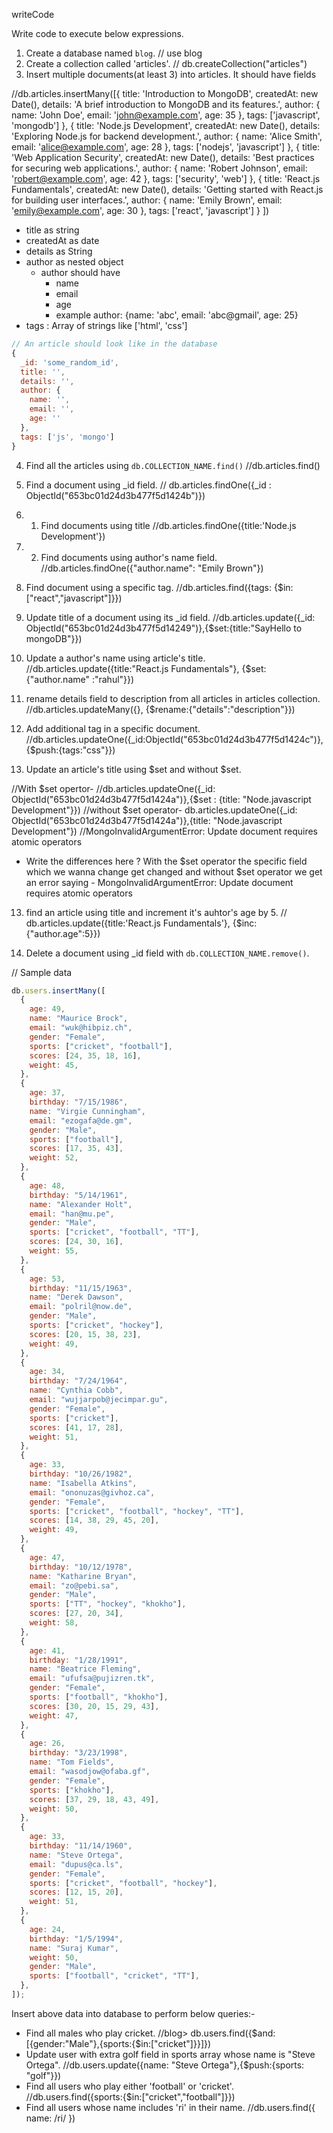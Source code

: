 writeCode

Write code to execute below expressions.

1. Create a database named `blog`.
   // use blog
2. Create a collection called 'articles'.
   // db.createCollection("articles")
3. Insert multiple documents(at least 3) into articles. It should have fields

//db.articles.insertMany([{
title: 'Introduction to MongoDB',
createdAt: new Date(),
details: 'A brief introduction to MongoDB and its features.',
author: {
name: 'John Doe',
email: 'john@example.com',
age: 35
},
tags: ['javascript', 'mongodb']
},
{
title: 'Node.js Development',
createdAt: new Date(),
details: 'Exploring Node.js for backend development.',
author: {
name: 'Alice Smith',
email: 'alice@example.com',
age: 28
},
tags: ['nodejs', 'javascript']
},
{
title: 'Web Application Security',
createdAt: new Date(),
details: 'Best practices for securing web applications.',
author: {
name: 'Robert Johnson',
email: 'robert@example.com',
age: 42
},
tags: ['security', 'web']
},
{
title: 'React.js Fundamentals',
createdAt: new Date(),
details: 'Getting started with React.js for building user interfaces.',
author: {
name: 'Emily Brown',
email: 'emily@example.com',
age: 30
},
tags: ['react', 'javascript']
}
])

- title as string
- createdAt as date
- details as String
- author as nested object
  - author should have
    - name
    - email
    - age
    - example author: {name: 'abc', email: 'abc@gmail', age: 25}
- tags : Array of strings like ['html', 'css']

```js
// An article should look like in the database
{
  _id: 'some_random_id',
  title: '',
  details: '',
  author: {
    name: '',
    email: '',
    age: ''
  },
  tags: ['js', 'mongo']
}
```

4. Find all the articles using `db.COLLECTION_NAME.find()`
   //db.articles.find()
5. Find a document using \_id field.
   // db.articles.findOne({\_id : ObjectId("653bc01d24d3b477f5d1424b")})
6. 1. Find documents using title
      //db.articles.findOne({title:'Node.js Development'})
7. 2. Find documents using author's name field.
      //db.articles.findOne({"author.name": "Emily Brown"})
8. Find document using a specific tag.
   //db.articles.find({tags: {$in:["react","javascript"]}})

9. Update title of a document using its \_id field.
   //db.articles.update({\_id: ObjectId("653bc01d24d3b477f5d14249")},{$set:{title:"SayHello to mongoDB"}})
10. Update a author's name using article's title.
    //db.articles.update({title:"React.js Fundamentals"}, {$set:{"author.name" :"rahul"}})
11. rename details field to description from all articles in articles collection.
    //db.articles.updateMany({}, {$rename:{"details":"description"}})
12. Add additional tag in a specific document.
    //db.articles.updateOne({\_id:ObjectId("653bc01d24d3b477f5d1424c")},{$push:{tags:"css"}})

13. Update an article's title using $set and without $set.

//With $set opertor- 
//db.articles.updateOne({_id:  ObjectId("653bc01d24d3b477f5d1424a")},{$set : {title: "Node.javascript Development"}})
//without $set operator-
db.articles.updateOne({\_id: ObjectId("653bc01d24d3b477f5d1424a")},{title: "Node.javascript Development"})
//MongoInvalidArgumentError: Update document requires atomic operators

- Write the differences here ?
  With the $set operator the specific field which we wanna change get changed and without $set operator we get an error saying - MongoInvalidArgumentError: Update document requires atomic operators

13. find an article using title and increment it's auhtor's age by 5.
    // db.articles.update({title:'React.js Fundamentals'}, {$inc:{"author.age":5}})

14. Delete a document using \_id field with `db.COLLECTION_NAME.remove()`.

// Sample data

```js
db.users.insertMany([
  {
    age: 49,
    name: "Maurice Brock",
    email: "wuk@hibpiz.ch",
    gender: "Female",
    sports: ["cricket", "football"],
    scores: [24, 35, 18, 16],
    weight: 45,
  },
  {
    age: 37,
    birthday: "7/15/1986",
    name: "Virgie Cunningham",
    email: "ezogafa@de.gm",
    gender: "Male",
    sports: ["football"],
    scores: [17, 35, 43],
    weight: 52,
  },
  {
    age: 48,
    birthday: "5/14/1961",
    name: "Alexander Holt",
    email: "han@mu.pe",
    gender: "Male",
    sports: ["cricket", "football", "TT"],
    scores: [24, 30, 16],
    weight: 55,
  },
  {
    age: 53,
    birthday: "11/15/1963",
    name: "Derek Dawson",
    email: "polril@now.de",
    gender: "Male",
    sports: ["cricket", "hockey"],
    scores: [20, 15, 38, 23],
    weight: 49,
  },
  {
    age: 34,
    birthday: "7/24/1964",
    name: "Cynthia Cobb",
    email: "wujjarpob@jecimpar.gu",
    gender: "Female",
    sports: ["cricket"],
    scores: [41, 17, 28],
    weight: 51,
  },
  {
    age: 33,
    birthday: "10/26/1982",
    name: "Isabella Atkins",
    email: "ononuzas@givhoz.ca",
    gender: "Female",
    sports: ["cricket", "football", "hockey", "TT"],
    scores: [14, 38, 29, 45, 20],
    weight: 49,
  },
  {
    age: 47,
    birthday: "10/12/1978",
    name: "Katharine Bryan",
    email: "zo@pebi.sa",
    gender: "Male",
    sports: ["TT", "hockey", "khokho"],
    scores: [27, 20, 34],
    weight: 58,
  },
  {
    age: 41,
    birthday: "1/28/1991",
    name: "Beatrice Fleming",
    email: "ufufsa@pujizren.tk",
    gender: "Female",
    sports: ["football", "khokho"],
    scores: [30, 20, 15, 29, 43],
    weight: 47,
  },
  {
    age: 26,
    birthday: "3/23/1998",
    name: "Tom Fields",
    email: "wasodjow@ofaba.gf",
    gender: "Female",
    sports: ["khokho"],
    scores: [37, 29, 18, 43, 49],
    weight: 50,
  },
  {
    age: 33,
    birthday: "11/14/1960",
    name: "Steve Ortega",
    email: "dupus@ca.ls",
    gender: "Female",
    sports: ["cricket", "football", "hockey"],
    scores: [12, 15, 20],
    weight: 51,
  },
  {
    age: 24,
    birthday: "1/5/1994",
    name: "Suraj Kumar",
    weight: 50,
    gender: "Male",
    sports: ["football", "cricket", "TT"],
  },
]);
```

Insert above data into database to perform below queries:-

- Find all males who play cricket.
  //blog> db.users.find({$and:[{gender:"Male"},{sports:{$in:["cricket"]}}]})
- Update user with extra golf field in sports array whose name is "Steve Ortega".
  //db.users.update({name: "Steve Ortega"},{$push:{sports: "golf"}})
- Find all users who play either 'football' or 'cricket'.
  //db.users.find({sports:{$in:["cricket","football"]}})
- Find all users whose name includes 'ri' in their name.
  //db.users.find({ name: /ri/ })

